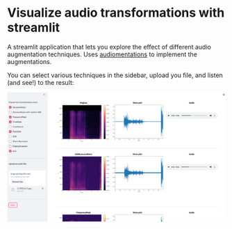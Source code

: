 # Visualize audio transformations with streamlit
A streamlit application that lets you explore the effect of different audio augmentation techniques. Uses [audiomentations](https://github.com/iver56/audiomentations) to implement the augmentations.

You can select various techniques in the sidebar, upload you file, and listen (and see!) to the result:

![Screenshot of the GUI, with some augmentations selected](gui_sample.png)
